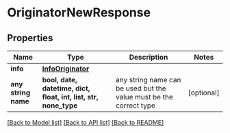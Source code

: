 # OriginatorNewResponse


## Properties
Name | Type | Description | Notes
------------ | ------------- | ------------- | -------------
**info** | [**InfoOriginator**](InfoOriginator.md) |  | 
**any string name** | **bool, date, datetime, dict, float, int, list, str, none_type** | any string name can be used but the value must be the correct type | [optional]

[[Back to Model list]](../../README.md#models) [[Back to API list]](../../README.md#available-methods) [[Back to README]](../../README.md)


